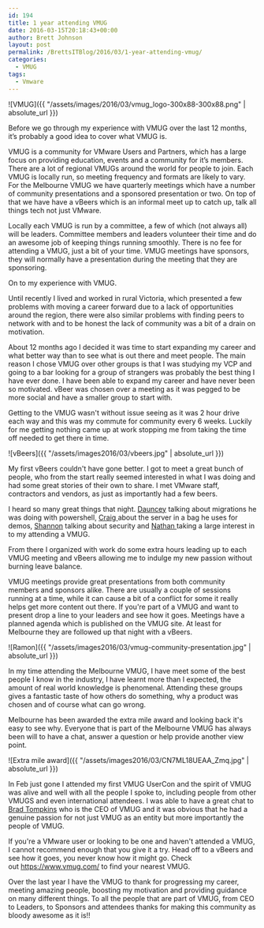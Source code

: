 ```yaml
---
id: 194
title: 1 year attending VMUG
date: 2016-03-15T20:18:43+00:00
author: Brett Johnson
layout: post
permalink: /BrettsITBlog/2016/03/1-year-attending-vmug/
categories:
  - VMUG
tags:
  - Vmware
---
```


![VMUG]({{ "/assets/images/2016/03/vmug_logo-300x88-300x88.png" | absolute_url }})

Before we go through my experience with VMUG over the last 12 months, it’s probably a good idea to cover what VMUG is.

VMUG is a community for VMware Users and Partners, which has a large focus on providing education, events and a community for it’s members. There are a lot of regional VMUGs around the world for people to join. Each VMUG is locally run, so meeting frequency and formats are likely to vary. For the Melbourne VMUG we have quarterly meetings which have a number of community presentations and a sponsored presentation or two. On top of that we have have a vBeers which is an informal meet up to catch up, talk all things tech not just VMware.

Locally each VMUG is run by a committee, a few of which (not always all) will be leaders. Committee members and leaders volunteer their time and do an awesome job of keeping things running smoothly. There is no fee for attending a VMUG, just a bit of your time. VMUG meetings have sponsors, they will normally have a presentation during the meeting that they are sponsoring.

On to my experience with VMUG.

Until recently I lived and worked in rural Victoria, which presented a few problems with moving a career forward due to a lack of opportunities around the region, there were also similar problems with finding peers to network with and to be honest the lack of community was a bit of a drain on motivation.

About 12 months ago I decided it was time to start expanding my career and what better way than to see what is out there and meet people. The main reason I chose VMUG over other groups is that I was studying my VCP and going to a bar looking for a group of strangers was probably the best thing I have ever done. I have been able to expand my career and have never been so motivated. vBeer was chosen over a meeting as it was pegged to be more social and have a smaller group to start with.

Getting to the VMUG wasn't without issue seeing as it was 2 hour drive each way and this was my commute for community every 6 weeks. Luckily for me getting nothing came up at work stopping me from taking the time off needed to get there in time.

![vBeers]({{ "/assets/images2016/03/vbeers.jpg" | absolute_url }})

My first vBeers couldn't have gone better. I got to meet a great bunch of people, who from the start really seemed interested in what I was doing and had some great stories of their own to share. I met VMware staff, contractors and vendors, as just as importantly had a few beers.

I heard so many great things that night. <a href="https://twitter.com/daunce_" target="_blank">Dauncey</a> talking about migrations he was doing with powershell, <a href="https://twitter.com/cswaters1" target="_blank">Craig </a>about the server in a bag he uses for demos, <a href="https://twitter.com/sfolsson" target="_blank">Shannon</a> talking about security and <a href="https://twitter.com/wheatcloud" target="_blank">Nathan </a>taking a large interest in to my attending a VMUG.

From there I organized with work do some extra hours leading up to each VMUG meeting and vBeers allowing me to indulge my new passion without burning leave balance.

VMUG meetings provide great presentations from both community members and sponsors alike. There are usually a couple of sessions running at a time, while it can cause a bit of a conflict for some it really helps get more content out there. If you're part of a VMUG and want to present drop a line to your leaders and see how it goes. Meetings have a planned agenda which is published on the VMUG site. At least for Melbourne they are followed up that night with a vBeers.

![Ramon]({{ "/assets/images2016/03/vmug-community-presentation.jpg" | absolute_url }})

In my time attending the Melbourne VMUG, I have meet some of the best people I know in the industry, I have learnt more than I expected, the amount of real world knowledge is phenomenal. Attending these groups gives a fantastic taste of how others do something, why a product was chosen and of course what can go wrong.

Melbourne has been awarded the extra mile award and looking back it's easy to see why. Everyone that is part of the Melbourne VMUG has always been will to have a chat, answer a question or help provide another view point.

![Extra mile award]({{ "/assets/images2016/03/CN7ML18UEAA_Zmq.jpg" | absolute_url }})

In Feb just gone I attended my first VMUG UserCon and the spirit of VMUG was alive and well with all the people I spoke to, including people from other VMUGS and even international attendees. I was able to have a great chat to [Brad Tompkins](https://twitter.com/VMUG_CEO) who is the CEO of VMUG and it was obvious that he had a genuine passion for not just VMUG as an entity but more importantly the people of VMUG.

If you're a VMware user or looking to be one and haven't attended a VMUG, I cannot recommend enough that you give it a try. Head off to a vBeers and see how it goes, you never know how it might go. Check out <a href="https://www.vmug.com/" target="_blank">https://www.vmug.com/</a> to find your nearest VMUG.

Over the last year I have the VMUG to thank for progressing my career, meeting amazing people, boosting my motivation and providing guidance on many different things. To all the people that are part of VMUG, from CEO to Leaders, to Sponsors and attendees thanks for making this community as bloody awesome as it is!!